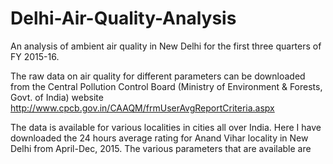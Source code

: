 # Delhi-Air-Quality-Analysis
An analysis of ambient air quality in New Delhi for the first three quarters of FY 2015-16.

The raw data on air quality for different parameters can be downloaded from the Central Pollution Control Board (Ministry 
of Environment & Forests, Govt. of India) website http://www.cpcb.gov.in/CAAQM/frmUserAvgReportCriteria.aspx

The data is available for various localities in cities all over India. Here I have downloaded the 24 hours average rating for Anand Vihar locality in New Delhi from April-Dec, 2015. The various parameters that are available are 
